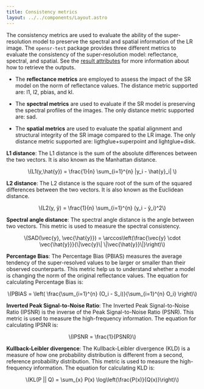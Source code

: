 ```yaml
---
title: Consistency metrics
layout: ../../components/Layout.astro
---
```



The consistency metrics are used to evaluate the ability of the super-resolution model to preserve the spectral and spatial information of the LR image. The `opensr-test` package provides three different metrics to evaluate the consistency of the super-resolution model: reflectance, spectral, and spatial. See the [result attributes](../API/model_parameters.md#result-attributes) for more information about how to retrieve the outputs.

- The **reflectance metrics** are employed to assess the impact of the SR model on the norm of reflectance values. The distance metric supported are: l1, l2, pbias, and kl.

- The **spectral metrics** are used to evaluate if the SR model is preserving the spectral profiles of the images. The only distance metric supported are: sad.

- The **spatial metrics** are used to evaluate the spatial alignment and structural integrity of the SR image compared to the LR image. The only distance metric supported are: ligthglue+superpoint and lightglue+disk.


**L1 distance**: The L1 distance is the sum of the absolute differences between the two vectors. It is also known as the Manhattan distance. 

<p style="text-align: center;">\(L1(y,\hat{y}) = \frac{1}{n} \sum_{i=1}^{n} |y_i - \hat{y}_i| \)</p>

**L2 distance**: The L2 distance is the square root of the sum of the squared differences between the two vectors. It is also known as the Euclidean distance.

<p style="text-align: center;">\(L2(y, ŷ) = \frac{1}{n} \sum_{i=1}^{n} (y_i - ŷ_i)^2\)</p>


**Spectral angle distance**: The spectral angle distance is the angle between two vectors. This metric is used to measure the spectral consistency.

<p style="text-align: center;">\(SAD(\vec{y}, \vec{\hat{y}}) = \arccos\left(\frac{\vec{y} \cdot
										\vec{\hat{y}}}{\|\vec{y}\|
										\|\vec{\hat{y}}\|}\right)\)</p>

**Percentage Bias**: The Percentage Bias (PBIAS) measures the average tendency of the super-resolved values to be larger or smaller than their observed counterparts. This metric help us to understand whether a model is changing the norm of the original reflectance values. The equation for calculating Percentage Bias is:

<p style="text-align: center;">\(PBIAS = \left( \frac{\sum_{i=1}^{n} (O_i - S_i)}{\sum_{i=1}^{n} O_i}
										\right)\)</p>

**Inverted Peak Signal-to-Noise Ratio**: The Inverted Peak Signal-to-Noise Ratio (IPSNR) is the inverse of the Peak Signal-to-Noise Ratio (PSNR). This metric is used to measure the high-frequency information. The equation for calculating IPSNR is:

<p style="text-align: center;">\(IPSNR = \frac{1}{PSNR}\)</p>

**Kullback-Leibler divergence**: The Kullback-Leibler divergence (KLD) is a measure of how one probability distribution is different from a second, reference probability distribution. This metric is used to measure the high-frequency information. The equation for calculating KLD is:

<p style="text-align: center;">\(KL(P || Q) = \sum_{x} P(x) \log\left(\frac{P(x)}{Q(x)}\right)\)</p>